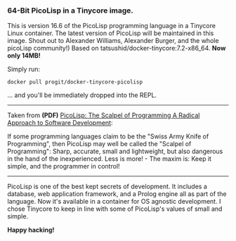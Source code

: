 ### 64-Bit PicoLisp in a Tinycore image.

This is version 16.6 of the PicoLisp programming language in a Tinycore Linux container. The latest version of PicoLisp will be maintained in this image.  Shout out to Alexander Williams, Alexander Burger, and the whole picoLisp community!)  Based on tatsushid/docker-tinycore:7.2-x86_64.  **Now only 14MB!**

Simply run:
``` code
docker pull progit/docker-tinycore-picolisp
```
... and you'll be immediately dropped into the REPL.
___

Taken from **(PDF)** [PicoLisp: The Scalpel of Programming A Radical Approach to Software Development](picolisp.com/wiki/!pdf?-B1103):

If some programming languages claim to be the "Swiss Army Knife of Programming", then PicoLisp may well be called the "Scalpel of Programming": Sharp, accurate, small and lightweight, but also dangerous in the hand of the inexperienced. Less is more! - The maxim is: Keep it simple, and the programmer in control!

___

PicoLisp is one of the best kept secrets of development.  It includes a database, web application framework, and a Prolog engine all as part of the language. Now it's available in a container for OS agnostic development.  I chose Tinycore to keep in line with some of PicoLisp's values of small and simple.

**Happy hacking!**
